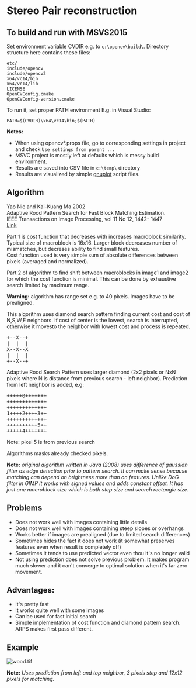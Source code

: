 Stereo Pair reconstruction
=====================

To build and run with MSVS2015
--------------------

Set environment variable CVDIR e.g. to `c:\opencv\build\`.
Directory structure here contains these files:

	etc/
	include/opencv
	include/opencv2
	x64/vc14/bin
	x64/vc14/lib
	LICENSE
	OpenCVConfig.cmake
	OpenCVConfig-version.cmake

To run it, set proper PATH environment
E.g. in Visual Studio:

	PATH=$(CVDIR)\x64\vc14\bin;$(PATH)

**Notes:**
- When using opencv*.props file, go to corresponding settings in project and check `Use settings from parent ...`
- MSVC project is mostly left at defaults which is messy build environment.
- Results are saved into CSV file in `c:\temp\` directory
- Results are visualized by simple [gnuplot](http://www.gnuplot.info/) script files. 

Algorithm
-----------

Yao Nie and Kai-Kuang Ma 2002<br/>
Adaptive Rood Pattern Search for Fast Block Matching Estimation.<br/>
IEEE Transactions on Image Processing, vol 11 No 12, 1442- 1447<br/>
[Link](http://citeseerx.ist.psu.edu/viewdoc/download?doi=10.1.1.1016.9431&rep=rep1&type=pdf)

Part 1 is cost function that decreases with increases macroblock similarity. Typical size of macroblock is 16x16. Larger block decreases number of mismatches, but decreses ability to find small features.<br/>
Cost function used is very simple sum of absolute differences between pixels (averaged and normalized).

Part 2 of algorithm to find shift between macroblocks in image1 and image2 for which the cost function is minimal. This can be done by exhaustive search limited by maximum range.

**Warning:** algorithm has range set e.g. to 40 pixels. Images have to be prealigned.

This algorithm uses diamond search pattern finding current cost and cost of N,S,W,E neighbors. If cost of center is the lowest, search is interrupted, otherwise it movesto the neighbor with lowest cost and process is repeated.

<pre>
+--X--+
|  |  |
X--X--X
|  |  |
+--X--+
</pre>

Adaptive Rood Search Pattern uses larger diamond (2x2 pixels or NxN pixels where N is distance from previous search - left neighbor). Prediction from left neighbor is added, e.g:

<pre>
+++++0+++++++
+++++++++++++
+++++++++++++
1++++2++++3++
+++++++++++++
++++++++++5++
+++++4+++++++
</pre>

Note: pixel 5 is from previous search

Algorithms masks already checked pixels.

**Note:** *original algorithm written in Java (2008) uses difference of gaussian filter as edge detection prior to pattern search. It can make sense because matching can depend on brightness more than on features. Unlike DoG filter in GIMP it works with signed values and adds constant offset. 
It has just one macroblock size which is both step size and search rectangle size.*

Problems
----------

* Does not work well with images containing little details
* Does not work well with images containing steep slopes or overhangs
* Works better if images are prealigned (due to limited search differences)
* Sometimes hides the fact it does not work (it somewhat preserves features even when result is completely off)
* Sometimes it tends to use predicted vector even thou it's no longer valid
* Not using prediction does not solve previous problem. It makes program much slower and it can't converge to optimal solution when it's far zero movement. 

Advantages:
----------

* It's pretty fast 
* It works quite well with some images
* Can be used for fast initial search
* Simple implementation of cost function and diamond pattern search. ARPS makes first pass different.

Example
-----
![wood.tif](https://i.imgur.com/z5dICXk.png)

**Note:** *Uses prediction from left and top neighbor, 3 pixels step and 12x12 pixels for matching.*

  
  
  

  

